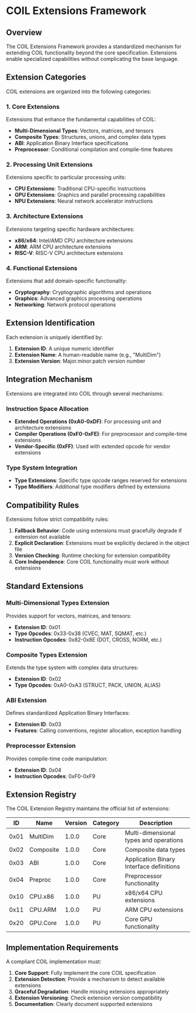# COIL Extensions Framework

## Overview

The COIL Extensions Framework provides a standardized mechanism for extending COIL functionality beyond the core specification. Extensions enable specialized capabilities without complicating the base language.

## Extension Categories

COIL extensions are organized into the following categories:

### 1. Core Extensions

Extensions that enhance the fundamental capabilities of COIL:

- **Multi-Dimensional Types**: Vectors, matrices, and tensors
- **Composite Types**: Structures, unions, and complex data types
- **ABI**: Application Binary Interface specifications
- **Preprocessor**: Conditional compilation and compile-time features

### 2. Processing Unit Extensions

Extensions specific to particular processing units:

- **CPU Extensions**: Traditional CPU-specific instructions
- **GPU Extensions**: Graphics and parallel processing capabilities
- **NPU Extensions**: Neural network accelerator instructions

### 3. Architecture Extensions

Extensions targeting specific hardware architectures:

- **x86/x64**: Intel/AMD CPU architecture extensions
- **ARM**: ARM CPU architecture extensions
- **RISC-V**: RISC-V CPU architecture extensions

### 4. Functional Extensions

Extensions that add domain-specific functionality:

- **Cryptography**: Cryptographic algorithms and operations
- **Graphics**: Advanced graphics processing operations
- **Networking**: Network protocol operations

## Extension Identification

Each extension is uniquely identified by:

1. **Extension ID**: A unique numeric identifier
2. **Extension Name**: A human-readable name (e.g., "MultiDim")
3. **Extension Version**: Major.minor.patch version number

## Integration Mechanism

Extensions are integrated into COIL through several mechanisms:

### Instruction Space Allocation

- **Extended Operations (0xA0-0xDF)**: For processing unit and architecture extensions
- **Compiler Operations (0xF0-0xFE)**: For preprocessor and compile-time extensions
- **Vendor-Specific (0xFF)**: Used with extended opcode for vendor extensions

### Type System Integration

- **Type Extensions**: Specific type opcode ranges reserved for extensions
- **Type Modifiers**: Additional type modifiers defined by extensions

## Compatibility Rules

Extensions follow strict compatibility rules:

1. **Fallback Behavior**: Code using extensions must gracefully degrade if extension not available
2. **Explicit Declaration**: Extensions must be explicitly declared in the object file
3. **Version Checking**: Runtime checking for extension compatibility
4. **Core Independence**: Core COIL functionality must work without extensions

## Standard Extensions

### Multi-Dimensional Types Extension

Provides support for vectors, matrices, and tensors:

- **Extension ID**: 0x01
- **Type Opcodes**: 0x33-0x38 (CVEC, MAT, SQMAT, etc.)
- **Instruction Opcodes**: 0x82-0x8E (DOT, CROSS, NORM, etc.)

### Composite Types Extension

Extends the type system with complex data structures:

- **Extension ID**: 0x02
- **Type Opcodes**: 0xA0-0xA3 (STRUCT, PACK, UNION, ALIAS)

### ABI Extension

Defines standardized Application Binary Interfaces:

- **Extension ID**: 0x03
- **Features**: Calling conventions, register allocation, exception handling

### Preprocessor Extension

Provides compile-time code manipulation:

- **Extension ID**: 0x04
- **Instruction Opcodes**: 0xF0-0xF9

## Extension Registry

The COIL Extension Registry maintains the official list of extensions:

| ID   | Name     | Version | Category | Description |
|------|----------|---------|----------|-------------|
| 0x01 | MultiDim | 1.0.0   | Core     | Multi-dimensional types and operations |
| 0x02 | Composite| 1.0.0   | Core     | Composite data types |
| 0x03 | ABI      | 1.0.0   | Core     | Application Binary Interface definitions |
| 0x04 | Preproc  | 1.0.0   | Core     | Preprocessor functionality |
| 0x10 | CPU.x86  | 1.0.0   | PU       | x86/x64 CPU extensions |
| 0x11 | CPU.ARM  | 1.0.0   | PU       | ARM CPU extensions |
| 0x20 | GPU.Core | 1.0.0   | PU       | Core GPU functionality |

## Implementation Requirements

A compliant COIL implementation must:

1. **Core Support**: Fully implement the core COIL specification
2. **Extension Detection**: Provide a mechanism to detect available extensions
3. **Graceful Degradation**: Handle missing extensions appropriately
4. **Extension Versioning**: Check extension version compatibility
5. **Documentation**: Clearly document supported extensions